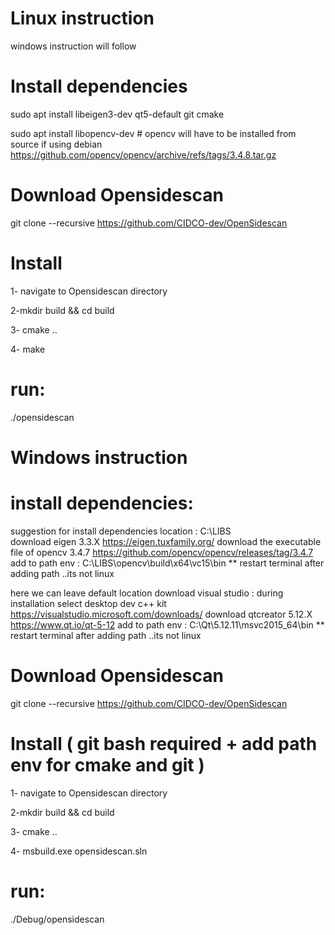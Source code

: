 # Linux instruction
windows instruction will follow

# Install dependencies
sudo apt install libeigen3-dev qt5-default git cmake

sudo apt install libopencv-dev # opencv will have to be installed from source if using debian https://github.com/opencv/opencv/archive/refs/tags/3.4.8.tar.gz

# Download Opensidescan
git clone --recursive https://github.com/CIDCO-dev/OpenSidescan


# Install
1- navigate to Opensidescan directory

2-mkdir build && cd build

3- cmake ..

4- make

# run:
./opensidescan


# Windows instruction

# install dependencies:
suggestion for install dependencies location : C:\LIBS\
download eigen 3.3.X https://eigen.tuxfamily.org/
download the executable file of opencv 3.4.7 https://github.com/opencv/opencv/releases/tag/3.4.7
add to path env : C:\LIBS\opencv\build\x64\vc15\bin   ** restart terminal after adding path ..its not linux

here we can leave default location
download visual studio : during installation select desktop dev c++ kit https://visualstudio.microsoft.com/downloads/
download qtcreator 5.12.X https://www.qt.io/qt-5-12
add to path env : C:\Qt\5.12.11\msvc2015_64\bin   ** restart terminal after adding path ..its not linux


# Download Opensidescan
git clone --recursive https://github.com/CIDCO-dev/OpenSidescan


# Install ( git bash required + add path env for cmake and git )
1- navigate to Opensidescan directory

2-mkdir build && cd build

3- cmake ..

4- msbuild.exe opensidescan.sln

# run:
./Debug/opensidescan
